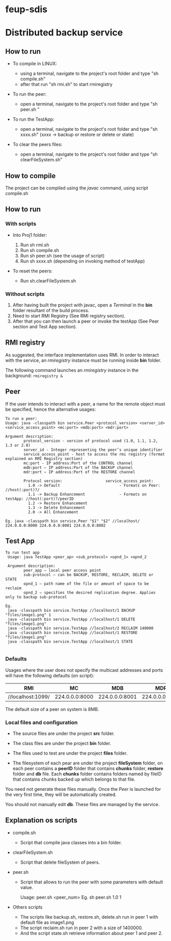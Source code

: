 # feup-sdis

# Distributed backup service

## How to run

- To compile in LINUX:
	- using a terminal, navigate to the project's root folder and type "sh compile.sh"
	- after that run "sh rmi.sh" to start rmiregistry
	
- To run the peer:
	- open a terminal, navigate to the project's root folder and type "sh peer.sh <version> <id>"

- To run the TestApp:
	- open a terminal, navigate to the project's root folder and type "sh xxxx.sh" (xxxx -> backup or restore or delete or state)
	
- To clear the peers files:
	- open a terminal, navigate to the project's root folder and type "sh clearFileSystem.sh"
	
	
## How to compile

The project can be compiled using the *javac* command, using script compile.sh 


## How to run

### With scripts

- Into Proj1 folder:
  1. Run sh rmi.sh
  2. Run sh compile.sh
  3. Run sh peer.sh (see the usage of script)
  4. Run sh xxxx.sh (depending on invoking method of testApp)

- To reset the peers:
  - Run sh.clearFileSystem.sh

### Without scripts

  1. After having built the project with javac, open a *Terminal* in the **bin** folder resultant of the build process. 
  2. Need to start RMI Registry (See RMI registry section).
  3. After that you can then launch a peer or invoke the testApp (See Peer section and Test App section).


## RMI registry

As suggested, the interface implementation uses RMI. In order to interact with the service, an *rmiregistry* instance must be running inside **bin** folder.

The following command launches an *rmiregistry* instance in the background:
```rmiregistry &```


## Peer

If the user intends to interact with a peer, a name for the remote object must be specified, hence the alternative usages:

```
To run a peer:
Usage: java -classpath bin service.Peer <protocol_version> <server_id> <service_access_point> <mc:port> <mdb:port> <mdr:port>

Argument description:
		protocol_version - version of protocol used (1.0, 1.1, 1.2, 1.3 or 2.0)
		server_id - Integer representing the peer’s unique identifier
		service_access_point - host to access the rmi registry (format explained on RMI Registry section)
		mc:port - IP address:Port of the CONTROL channel
		mdb:port – IP address:Port of the BACKUP channel
		mdr:port – IP address:Port of the RESTORE channel
				
        Protocol version:                   service_access_point:
          1.0 -> Default                          - Formats on Peer: //host(:port)?/
          1.1 -> Backup Enhancement               - Formats on testApp: //host(:port)?/peerID
          1.2 -> Restore Enhancement
          1.3 -> Delete Enhancement
          2.0 -> All Enhancement
		
Eg. java -classpath bin service.Peer "$1" "$2" //localhost/ 224.0.0.0:8000 224.0.0.0:8001 224.0.0.0:8002

```

## Test App

```
To run test app
 Usage: java TestApp <peer_ap> <sub_protocol> <opnd_1> <opnd_2
 
 Argument description:
		peer_app – local peer access point
		sub-protocol – can be BACKUP, RESTORE, RECLAIM, DELETE or STATE
		opnd_1 – path name of the file or amount of space to be reclaim
		opnd_2 – specifies the desired replication degree. Applies only to backup sub-protocol
 
Eg.
 java -classpath bin service.TestApp //localhost/1 BACKUP "files/image1.png" 1
 java -classpath bin service.TestApp //localhost/1 DELETE "files/image1.png"
 java -classpath bin service.TestApp //localhost/2 RECLAIM 140000
 java -classpath bin service.TestApp //localhost/1 RESTORE "files/image1.png"
 java -classpath bin service.TestApp //localhost/1 STATE
 
```

### Defaults

Usages where the user does not specify the multicast addresses and ports will have the following defaults (on script):

|RMI              |MC            |MDB           |MDR           |
|-----------------|--------------|--------------|--------------|
|//localhost:1099/|224.0.0.0:8000|224.0.0.0:8001|224.0.0.0:8002|

The default size of a peer on system is 8MB.


### Local files and configuration

- The source files are under the project **src** folder.

- The class files are under the project **bin** folder.

- The files used to test are under the project **files** folder.

- The filesystem of each pear are under the project **fileSystem** folder, on each peer contains a **peerID** folder that contains **chunks** folder, **restore** folder and **db** file. Each **chunks** folder contains folders named by fileID that contains chunks backed up which belongs to that file.

You need not generate these files manually. Once the *Peer* is launched for the very first time, they will be automatically created.

You should not manually edit **db**. These files are managed by the service.

## Explanation os scripts

- compile.sh
  - Script that compile java classes into a bin folder.

- clearFileSystem.sh
  - Script that delete fileSystem of peers.

- peer.sh
  - Script that allows to run the peer with some parameters with default value.

    Usage: peer.sh <version> <peer_num>
      Eg. sh peer.sh 1.0 1

- Others scripts
  - The scripts like backup.sh, restore.sh, delete.sh run in peer 1 with default file as image1.png
  - The script reclaim.sh run in peer 2 with a size of 1400000.
  - And the script state.sh retrieve information about peer 1 and peer 2.
